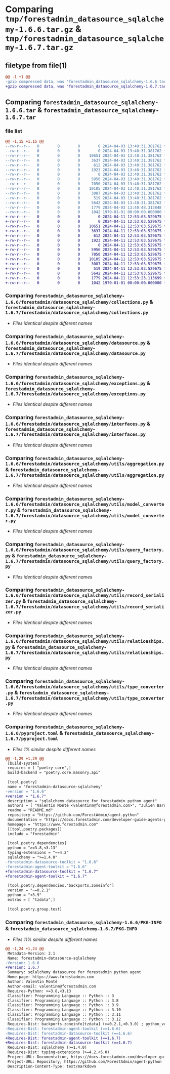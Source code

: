 # Comparing `tmp/forestadmin_datasource_sqlalchemy-1.6.6.tar.gz` & `tmp/forestadmin_datasource_sqlalchemy-1.6.7.tar.gz`

## filetype from file(1)

```diff
@@ -1 +1 @@
-gzip compressed data, was "forestadmin_datasource_sqlalchemy-1.6.6.tar", max compression
+gzip compressed data, was "forestadmin_datasource_sqlalchemy-1.6.7.tar", max compression
```

## Comparing `forestadmin_datasource_sqlalchemy-1.6.6.tar` & `forestadmin_datasource_sqlalchemy-1.6.7.tar`

### file list

```diff
@@ -1,15 +1,15 @@
--rw-r--r--   0        0        0        0 2024-04-03 13:40:31.381762 forestadmin_datasource_sqlalchemy-1.6.6/README.md
--rw-r--r--   0        0        0        0 2024-04-03 13:40:31.381762 forestadmin_datasource_sqlalchemy-1.6.6/forestadmin/datasource_sqlalchemy/__init__.py
--rw-r--r--   0        0        0    10651 2024-04-03 13:40:31.381762 forestadmin_datasource_sqlalchemy-1.6.6/forestadmin/datasource_sqlalchemy/collections.py
--rw-r--r--   0        0        0     3637 2024-04-03 13:40:31.381762 forestadmin_datasource_sqlalchemy-1.6.6/forestadmin/datasource_sqlalchemy/datasource.py
--rw-r--r--   0        0        0      612 2024-04-03 13:40:31.381762 forestadmin_datasource_sqlalchemy-1.6.6/forestadmin/datasource_sqlalchemy/exceptions.py
--rw-r--r--   0        0        0     1923 2024-04-03 13:40:31.381762 forestadmin_datasource_sqlalchemy-1.6.6/forestadmin/datasource_sqlalchemy/interfaces.py
--rw-r--r--   0        0        0        0 2024-04-03 13:40:31.381762 forestadmin_datasource_sqlalchemy-1.6.6/forestadmin/datasource_sqlalchemy/utils/__init__.py
--rw-r--r--   0        0        0     5956 2024-04-03 13:40:31.381762 forestadmin_datasource_sqlalchemy-1.6.6/forestadmin/datasource_sqlalchemy/utils/aggregation.py
--rw-r--r--   0        0        0     7050 2024-04-03 13:40:31.381762 forestadmin_datasource_sqlalchemy-1.6.6/forestadmin/datasource_sqlalchemy/utils/model_converter.py
--rw-r--r--   0        0        0    10105 2024-04-03 13:40:31.381762 forestadmin_datasource_sqlalchemy-1.6.6/forestadmin/datasource_sqlalchemy/utils/query_factory.py
--rw-r--r--   0        0        0     3087 2024-04-03 13:40:31.381762 forestadmin_datasource_sqlalchemy-1.6.6/forestadmin/datasource_sqlalchemy/utils/record_serializer.py
--rw-r--r--   0        0        0      519 2024-04-03 13:40:31.381762 forestadmin_datasource_sqlalchemy-1.6.6/forestadmin/datasource_sqlalchemy/utils/relationships.py
--rw-r--r--   0        0        0     5642 2024-04-03 13:40:31.381762 forestadmin_datasource_sqlalchemy-1.6.6/forestadmin/datasource_sqlalchemy/utils/type_converter.py
--rw-r--r--   0        0        0     1779 2024-04-03 13:40:48.313848 forestadmin_datasource_sqlalchemy-1.6.6/pyproject.toml
--rw-r--r--   0        0        0     1042 1970-01-01 00:00:00.000000 forestadmin_datasource_sqlalchemy-1.6.6/PKG-INFO
+-rw-r--r--   0        0        0        0 2024-04-11 12:53:03.529675 forestadmin_datasource_sqlalchemy-1.6.7/README.md
+-rw-r--r--   0        0        0        0 2024-04-11 12:53:03.529675 forestadmin_datasource_sqlalchemy-1.6.7/forestadmin/datasource_sqlalchemy/__init__.py
+-rw-r--r--   0        0        0    10651 2024-04-11 12:53:03.529675 forestadmin_datasource_sqlalchemy-1.6.7/forestadmin/datasource_sqlalchemy/collections.py
+-rw-r--r--   0        0        0     3637 2024-04-11 12:53:03.529675 forestadmin_datasource_sqlalchemy-1.6.7/forestadmin/datasource_sqlalchemy/datasource.py
+-rw-r--r--   0        0        0      612 2024-04-11 12:53:03.529675 forestadmin_datasource_sqlalchemy-1.6.7/forestadmin/datasource_sqlalchemy/exceptions.py
+-rw-r--r--   0        0        0     1923 2024-04-11 12:53:03.529675 forestadmin_datasource_sqlalchemy-1.6.7/forestadmin/datasource_sqlalchemy/interfaces.py
+-rw-r--r--   0        0        0        0 2024-04-11 12:53:03.529675 forestadmin_datasource_sqlalchemy-1.6.7/forestadmin/datasource_sqlalchemy/utils/__init__.py
+-rw-r--r--   0        0        0     5956 2024-04-11 12:53:03.529675 forestadmin_datasource_sqlalchemy-1.6.7/forestadmin/datasource_sqlalchemy/utils/aggregation.py
+-rw-r--r--   0        0        0     7050 2024-04-11 12:53:03.529675 forestadmin_datasource_sqlalchemy-1.6.7/forestadmin/datasource_sqlalchemy/utils/model_converter.py
+-rw-r--r--   0        0        0    10105 2024-04-11 12:53:03.529675 forestadmin_datasource_sqlalchemy-1.6.7/forestadmin/datasource_sqlalchemy/utils/query_factory.py
+-rw-r--r--   0        0        0     3087 2024-04-11 12:53:03.529675 forestadmin_datasource_sqlalchemy-1.6.7/forestadmin/datasource_sqlalchemy/utils/record_serializer.py
+-rw-r--r--   0        0        0      519 2024-04-11 12:53:03.529675 forestadmin_datasource_sqlalchemy-1.6.7/forestadmin/datasource_sqlalchemy/utils/relationships.py
+-rw-r--r--   0        0        0     5642 2024-04-11 12:53:03.529675 forestadmin_datasource_sqlalchemy-1.6.7/forestadmin/datasource_sqlalchemy/utils/type_converter.py
+-rw-r--r--   0        0        0     1779 2024-04-11 12:53:23.113699 forestadmin_datasource_sqlalchemy-1.6.7/pyproject.toml
+-rw-r--r--   0        0        0     1042 1970-01-01 00:00:00.000000 forestadmin_datasource_sqlalchemy-1.6.7/PKG-INFO
```

### Comparing `forestadmin_datasource_sqlalchemy-1.6.6/forestadmin/datasource_sqlalchemy/collections.py` & `forestadmin_datasource_sqlalchemy-1.6.7/forestadmin/datasource_sqlalchemy/collections.py`

 * *Files identical despite different names*

### Comparing `forestadmin_datasource_sqlalchemy-1.6.6/forestadmin/datasource_sqlalchemy/datasource.py` & `forestadmin_datasource_sqlalchemy-1.6.7/forestadmin/datasource_sqlalchemy/datasource.py`

 * *Files identical despite different names*

### Comparing `forestadmin_datasource_sqlalchemy-1.6.6/forestadmin/datasource_sqlalchemy/exceptions.py` & `forestadmin_datasource_sqlalchemy-1.6.7/forestadmin/datasource_sqlalchemy/exceptions.py`

 * *Files identical despite different names*

### Comparing `forestadmin_datasource_sqlalchemy-1.6.6/forestadmin/datasource_sqlalchemy/interfaces.py` & `forestadmin_datasource_sqlalchemy-1.6.7/forestadmin/datasource_sqlalchemy/interfaces.py`

 * *Files identical despite different names*

### Comparing `forestadmin_datasource_sqlalchemy-1.6.6/forestadmin/datasource_sqlalchemy/utils/aggregation.py` & `forestadmin_datasource_sqlalchemy-1.6.7/forestadmin/datasource_sqlalchemy/utils/aggregation.py`

 * *Files identical despite different names*

### Comparing `forestadmin_datasource_sqlalchemy-1.6.6/forestadmin/datasource_sqlalchemy/utils/model_converter.py` & `forestadmin_datasource_sqlalchemy-1.6.7/forestadmin/datasource_sqlalchemy/utils/model_converter.py`

 * *Files identical despite different names*

### Comparing `forestadmin_datasource_sqlalchemy-1.6.6/forestadmin/datasource_sqlalchemy/utils/query_factory.py` & `forestadmin_datasource_sqlalchemy-1.6.7/forestadmin/datasource_sqlalchemy/utils/query_factory.py`

 * *Files identical despite different names*

### Comparing `forestadmin_datasource_sqlalchemy-1.6.6/forestadmin/datasource_sqlalchemy/utils/record_serializer.py` & `forestadmin_datasource_sqlalchemy-1.6.7/forestadmin/datasource_sqlalchemy/utils/record_serializer.py`

 * *Files identical despite different names*

### Comparing `forestadmin_datasource_sqlalchemy-1.6.6/forestadmin/datasource_sqlalchemy/utils/relationships.py` & `forestadmin_datasource_sqlalchemy-1.6.7/forestadmin/datasource_sqlalchemy/utils/relationships.py`

 * *Files identical despite different names*

### Comparing `forestadmin_datasource_sqlalchemy-1.6.6/forestadmin/datasource_sqlalchemy/utils/type_converter.py` & `forestadmin_datasource_sqlalchemy-1.6.7/forestadmin/datasource_sqlalchemy/utils/type_converter.py`

 * *Files identical despite different names*

### Comparing `forestadmin_datasource_sqlalchemy-1.6.6/pyproject.toml` & `forestadmin_datasource_sqlalchemy-1.6.7/pyproject.toml`

 * *Files 1% similar despite different names*

```diff
@@ -1,29 +1,29 @@
 [build-system]
 requires = [ "poetry-core",]
 build-backend = "poetry.core.masonry.api"
 
 [tool.poetry]
 name = "forestadmin-datasource-sqlalchemy"
-version = "1.6.6"
+version = "1.6.7"
 description = "sqlalchemy datasource for forestadmin python agent"
 authors = [ "Valentin Monté <valentinm@forestadmin.com>", "Julien Barreau <julien.barreau@forestadmin.com>",]
 readme = "README.md"
 repository = "https://github.com/ForestAdmin/agent-python"
 documentation = "https://docs.forestadmin.com/developer-guide-agents-python/"
 homepage = "https://www.forestadmin.com"
 [[tool.poetry.packages]]
 include = "forestadmin"
 
 [tool.poetry.dependencies]
 python = ">=3.8,<3.13"
 typing-extensions = "~=4.2"
 sqlalchemy = ">=1.4.0"
-forestadmin-datasource-toolkit = "1.6.6"
-forestadmin-agent-toolkit = "1.6.6"
+forestadmin-datasource-toolkit = "1.6.7"
+forestadmin-agent-toolkit = "1.6.7"
 
 [tool.poetry.dependencies."backports.zoneinfo"]
 version = "~=0.2.1"
 python = "<3.9"
 extras = [ "tzdata",]
 
 [tool.poetry.group.test]
```

### Comparing `forestadmin_datasource_sqlalchemy-1.6.6/PKG-INFO` & `forestadmin_datasource_sqlalchemy-1.6.7/PKG-INFO`

 * *Files 11% similar despite different names*

```diff
@@ -1,24 +1,24 @@
 Metadata-Version: 2.1
 Name: forestadmin-datasource-sqlalchemy
-Version: 1.6.6
+Version: 1.6.7
 Summary: sqlalchemy datasource for forestadmin python agent
 Home-page: https://www.forestadmin.com
 Author: Valentin Monté
 Author-email: valentinm@forestadmin.com
 Requires-Python: >=3.8,<3.13
 Classifier: Programming Language :: Python :: 3
 Classifier: Programming Language :: Python :: 3.8
 Classifier: Programming Language :: Python :: 3.9
 Classifier: Programming Language :: Python :: 3.10
 Classifier: Programming Language :: Python :: 3.11
 Classifier: Programming Language :: Python :: 3.12
 Requires-Dist: backports.zoneinfo[tzdata] (>=0.2.1,<0.3.0) ; python_version < "3.9"
-Requires-Dist: forestadmin-agent-toolkit (==1.6.6)
-Requires-Dist: forestadmin-datasource-toolkit (==1.6.6)
+Requires-Dist: forestadmin-agent-toolkit (==1.6.7)
+Requires-Dist: forestadmin-datasource-toolkit (==1.6.7)
 Requires-Dist: sqlalchemy (>=1.4.0)
 Requires-Dist: typing-extensions (>=4.2,<5.0)
 Project-URL: Documentation, https://docs.forestadmin.com/developer-guide-agents-python/
 Project-URL: Repository, https://github.com/ForestAdmin/agent-python
 Description-Content-Type: text/markdown
```

